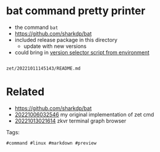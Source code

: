 # bat command pretty printer

- the command `bat`
- https://github.com/sharkdp/bat
- included release package in this directory
  - update with new versions
- could bring in [version selector script from environment](https://github.com/nicholas-long/environment/blob/main/zet/20230907151050/README.md)

```
```

` zet/20221011145143/README.md `

# Related

- https://github.com/sharkdp/bat
- [20221006032546](/zet/20221006032546/README.md) my original implementation of zet cmd
- [20221013021614](/zet/20221013021614/README.md) zkvr terminal graph browser

Tags:

    #command #linux #markdown #preview
